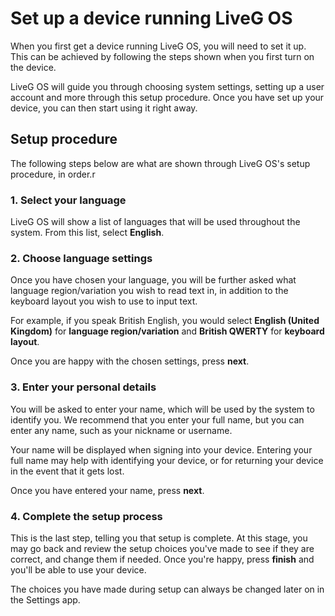 # Set up a device running LiveG OS
When you first get a device running LiveG OS, you will need to set it up. This can be achieved by following the steps shown when you first turn on the device.

LiveG OS will guide you through choosing system settings, setting up a user account and more through this setup procedure. Once you have set up your device, you can then start using it right away.

## Setup procedure
The following steps below are what are shown through LiveG OS's setup procedure, in order.r

### 1. Select your language
LiveG OS will show a list of languages that will be used throughout the system. From this list, select **English**.

### 2. Choose language settings
Once you have chosen your language, you will be further asked what language region/variation you wish to read text in, in addition to the keyboard layout you wish to use to input text.

For example, if you speak British English, you would select **English (United Kingdom)** for **language region/variation** and **British QWERTY** for **keyboard layout**.

Once you are happy with the chosen settings, press **next**.

### 3. Enter your personal details
You will be asked to enter your name, which will be used by the system to identify you. We recommend that you enter your full name, but you can enter any name, such as your nickname or username.

Your name will be displayed when signing into your device. Entering your full name may help with identifying your device, or for returning your device in the event that it gets lost.

Once you have entered your name, press **next**.

### 4. Complete the setup process
This is the last step, telling you that setup is complete. At this stage, you may go back and review the setup choices you've made to see if they are correct, and change them if needed. Once you're happy, press **finish** and you'll be able to use your device.

The choices you have made during setup can always be changed later on in the Settings app.